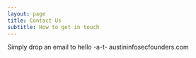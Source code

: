 ```yaml
---
layout: page
title: Contact Us  
subtitle: How to get in touch
---
```


Simply drop an email to hello -a-t- austininfosecfounders.com